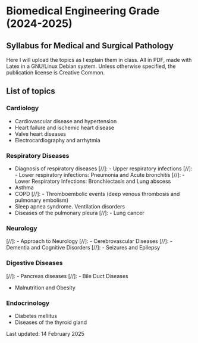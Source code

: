# Biomedical Engineering Grade (2024-2025)
## Syllabus for Medical and Surgical Pathology

Here I will upload the topics as I explain them in class. All in PDF, made with Latex in a GNU/Linux Debian system. Unless otherwise specified, the publication license is Creative Common.

 ## List of topics

 ### Cardiology

- Cardiovascular disease and hypertension
- Heart failure and ischemic heart disease
- Valve heart diseases
- Electrocardiography and arrhytmia

 ### Respiratory Diseases
 
- Diagnosis of respiratory diseases
[//]:  - Upper respiratory infections
[//]:  - Lower respiratory infections: Pneumonia and Acute bronchitis
[//]:  - Lower Respiratory Infections: Bronchiectasis and Lung abscess
- Asthma
- COPD
[//]:  - Thromboembolic events (deep venous thrombosis and pulmonary embolism)
- Sleep apnea syndrome. Ventilation disorders
- Diseases of the pulmonary pleura
[//]:  - Lung cancer

 ### Neurology
 
 [//]:  - Approach to Neurology
 [//]:  - Cerebrovascular Diseases
 [//]:  - Dementia and Cognitive Disorders
 [//]:  - Seizures and Epilepsy

### Digestive Diseases

[//]:  - Pancreas diseases
[//]:  - Bile Duct Diseases
- Malnutrition and Obesity

### Endocrinology

- Diabetes mellitus
- Diseases of the thyroid gland
 
 Last updated: 14 February 2025

